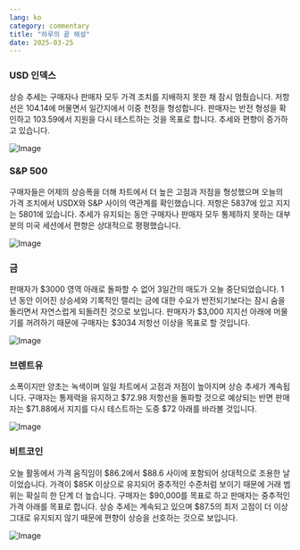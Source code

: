 ```yaml
---
lang: ko
category: commentary
title: "하루의 끝 해설"
date: 2025-03-25
---
```


### USD 인덱스

상승 추세는 구매자나 판매자 모두 가격 조치를 지배하지 못한 채 잠시 멈췄습니다. 저항선은 104.14에 머물면서 일간지에서 이중 천정을 형성합니다. 판매자는 반전 형성을 확인하고 103.59에서 지원을 다시 테스트하는 것을 목표로 합니다. 추세와 편향이 증가하고 있습니다.

![Image](https://markleighedu.github.io/img/Mar-2025/25-Mar-2025/usdindex.jpg)

### S&P 500

구매자들은 어제의 상승폭을 더해 차트에서 더 높은 고점과 저점을 형성했으며 오늘의 가격 조치에서 USDX와 S&P 사이의 역관계를 확인했습니다. 저항은 5837에 있고 지지는 5801에 있습니다. 추세가 유지되는 동안 구매자나 판매자 모두 통제하지 못하는 대부분의 미국 세션에서 편향은 상대적으로 평평했습니다.

![Image](https://markleighedu.github.io/img/Mar-2025/25-Mar-2025/sp500.jpg)

### 금

판매자가 $3000 영역 아래로 돌파할 수 없어 3일간의 매도가 오늘 중단되었습니다. 1년 동안 이어진 상승세와 기록적인 랠리는 금에 대한 수요가 반전되기보다는 잠시 숨을 돌리면서 자연스럽게 되돌려진 것으로 보입니다. 판매자가 $3,000 지지선 아래에 머물기를 꺼려하기 때문에 구매자는 $3034 저항선 이상을 목표로 할 것입니다.

![Image](https://markleighedu.github.io/img/Mar-2025/25-Mar-2025/gold.jpg)

### 브렌트유

소폭이지만 양초는 녹색이며 일일 차트에서 고점과 저점이 높아지며 상승 추세가 계속됩니다. 구매자는 통제력을 유지하고 $72.98 저항선을 돌파할 것으로 예상되는 반면 판매자는 $71.88에서 지지를 다시 테스트하는 도중 $72 아래를 바라볼 것입니다.

![Image](https://markleighedu.github.io/img/Mar-2025/25-Mar-2025/brentoil.jpg)

### 비트코인

오늘 활동에서 가격 움직임이 $86.2에서 $88.6 사이에 포함되어 상대적으로 조용한 날이었습니다. 가격이 $85K 이상으로 유지되어 중추적인 수준처럼 보이기 때문에 거래 범위는 확실히 한 단계 더 높습니다. 구매자는 $90,000를 목표로 하고 판매자는 중추적인 가격 아래를 목표로 합니다. 상승 추세는 계속되고 있으며 $87.5의 최저 고점이 더 이상 그대로 유지되지 않기 때문에 편향이 상승을 선호하는 것으로 보입니다. 

![Image](https://markleighedu.github.io/img/Mar-2025/25-Mar-2025/bitcoin.jpg)

